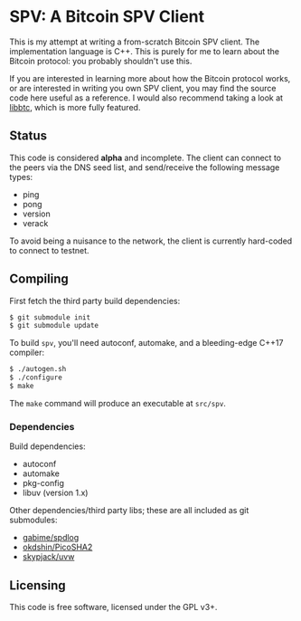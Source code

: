 # SPV: A Bitcoin SPV Client

This is my attempt at writing a from-scratch Bitcoin SPV client. The
implementation language is C++. This is purely for me to learn about the Bitcoin
protocol: you probably shouldn't use this.

If you are interested in learning more about how the Bitcoin protocol works, or
are interested in writing you own SPV client, you may find the source code here
useful as a reference. I would also recommend taking a look at
[libbtc](https://github.com/libbtc/libbtc), which is more fully featured.

## Status

This code is considered **alpha** and incomplete. The client can connect to the
peers via the DNS seed list, and send/receive the following message types:

 - ping
 - pong
 - version
 - verack

To avoid being a nuisance to the network, the client is currently hard-coded to
connect to testnet.

## Compiling

First fetch the third party build dependencies:

```bash
$ git submodule init
$ git submodule update
```

To build `spv`, you'll need autoconf, automake, and a bleeding-edge C++17
compiler:

```bash
$ ./autogen.sh
$ ./configure
$ make
```

The `make` command will produce an executable at `src/spv`.

### Dependencies

Build dependencies:

 * autoconf
 * automake
 * pkg-config
 * libuv (version 1.x)

Other dependencies/third party libs; these are all included as git submodules:

 * [gabime/spdlog](https://github.com/gabime/spdlog)
 * [okdshin/PicoSHA2](https://github.com/okdshin/PicoSHA2)
 * [skypjack/uvw](https://github.com/skypjack/uvw)

## Licensing

This code is free software, licensed under the GPL v3+.

